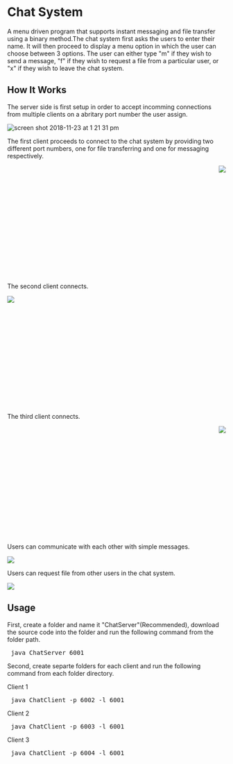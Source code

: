# Chat System
A menu driven program that supports instant messaging and file transfer using a binary method.The chat system first asks the users to enter their name. It will then proceed to display a menu option in which the user can choose between 3 options. The user can either type "m" if they wish to send a message, "f" if they wish to request a file from a particular user, or "x" if they wish to leave the chat system.

<h2>How It Works</h2>
<p>The server side is first setup in order to accept incomming connections from multiple clients on a abritary port number the user assign.</p>


![screen shot 2018-11-23 at 1 21 31 pm](https://user-images.githubusercontent.com/37357578/48974586-d05b5180-f022-11e8-8ea6-a2b3bd717233.png)

<p>The first client proceeds to connect to the chat system by providing two different port numbers, one for file transferring and one for messaging respectively.</p>

<img align="right" src="https://user-images.githubusercontent.com/37357578/48974629-5a0b1f00-f023-11e8-8245-c9bd97f054f6.png">

<br><br><br><br><br><br><br><br><br><br><br><br><br><br><br><p>The second client connects.</p>
  
<img align="left" src="https://user-images.githubusercontent.com/37357578/48974638-bbcb8900-f023-11e8-88e1-4c0471ca0763.png">

<br><br><br><br><br><br><br><br><br><br><br><br><br><br><br><p>The third client connects.</p>

<img align="right" src="https://user-images.githubusercontent.com/37357578/48974650-21b81080-f024-11e8-88cb-bcfd39157227.png">

<br><br><br><br><br><br><br><br><br><br><br><br><br><br><br><p>Users can communicate with each other with simple messages.</p>

<img align="center" src="https://user-images.githubusercontent.com/37357578/48974653-5deb7100-f024-11e8-8afe-6704b933ff53.png">

<p>Users can request file from other users in the chat system.</p>

<img align="center" src="https://user-images.githubusercontent.com/37357578/48974671-a73bc080-f024-11e8-8ea7-0d111a52adc2.png">

<h2>Usage</h2>

<p>First, create a folder and name it "ChatServer"(Recommended), download the source code into the folder and run the following command from the folder path.</p>

<div><pre> java ChatServer 6001</pre></div>

<p>Second, create separte folders for each client and run the following command from each folder directory.</p>

<p>Client 1</p>

<div><pre> java ChatClient -p 6002 -l 6001</pre></div>

<p>Client 2</p>

<div><pre> java ChatClient -p 6003 -l 6001</pre></div>

<p>Client 3</p>

<div><pre> java ChatClient -p 6004 -l 6001</pre></div>
